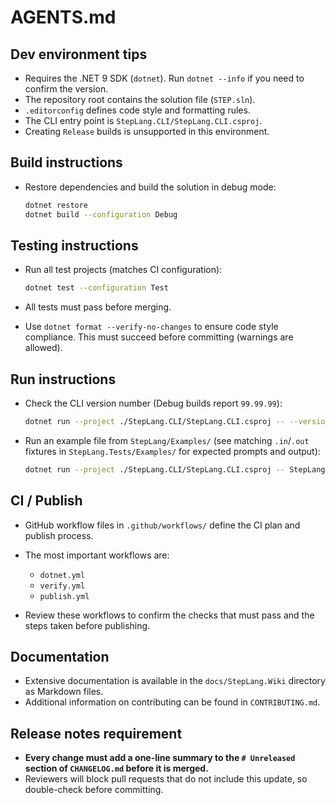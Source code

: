 # AGENTS.md

## Dev environment tips

* Requires the .NET 9 SDK (`dotnet`). Run `dotnet --info` if you need to confirm the version.
* The repository root contains the solution file (`STEP.sln`).
* `.editorconfig` defines code style and formatting rules.
* The CLI entry point is `StepLang.CLI/StepLang.CLI.csproj`.
* Creating `Release` builds is unsupported in this environment.

## Build instructions

* Restore dependencies and build the solution in debug mode:

  ```sh
  dotnet restore
  dotnet build --configuration Debug
  ```

## Testing instructions

* Run all test projects (matches CI configuration):

  ```sh
  dotnet test --configuration Test
  ```
* All tests must pass before merging.
* Use `dotnet format --verify-no-changes` to ensure code style compliance. This must succeed before committing (warnings are allowed).

## Run instructions

* Check the CLI version number (Debug builds report `99.99.99`):

  ```sh
  dotnet run --project ./StepLang.CLI/StepLang.CLI.csproj -- --version
  ```
* Run an example file from `StepLang/Examples/` (see matching `.in`/`.out` fixtures in `StepLang.Tests/Examples/` for
  expected prompts and output):

  ```sh
  dotnet run --project ./StepLang.CLI/StepLang.CLI.csproj -- StepLang/Examples/<filename>
  ```

## CI / Publish

* GitHub workflow files in `.github/workflows/` define the CI plan and publish process.
* The most important workflows are:

    * `dotnet.yml`
    * `verify.yml`
    * `publish.yml`
* Review these workflows to confirm the checks that must pass and the steps taken before publishing.

## Documentation

* Extensive documentation is available in the `docs/StepLang.Wiki` directory as Markdown files.
* Additional information on contributing can be found in `CONTRIBUTING.md`.

## Release notes requirement

* **Every change must add a one-line summary to the `# Unreleased` section of `CHANGELOG.md` before it is merged.**
* Reviewers will block pull requests that do not include this update, so double-check before committing.
